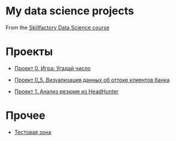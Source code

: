 # My data science projects
From the [Skillfactory Data Science course](https://skillfactory.ru/data-scientist)

# Проекты

* [Проект 0. Игра: Угадай число](https://github.com/costaM705/sf_data_science/tree/main/project_0)

* [Проект 0_5. Визуализация данных об оттоке клиентов банка](https://github.com/costaM705/sf_data_science/tree/main/project_0_5)

* [Проект 1. Анализ резюме из HeadHunter](https://github.com/costaM705/sf_data_science/tree/main/project_1)

# Прочее

* [Тестовая зона](https://github.com/costaM705/sf_data_science/tree/main/test)